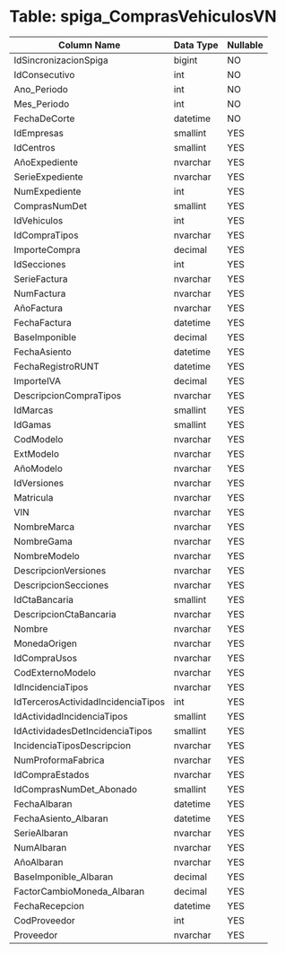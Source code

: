 # Table: spiga_ComprasVehiculosVN

| Column Name | Data Type | Nullable |
|-------------|-----------|----------|
| IdSincronizacionSpiga | bigint | NO |
| IdConsecutivo | int | NO |
| Ano_Periodo | int | NO |
| Mes_Periodo | int | NO |
| FechaDeCorte | datetime | NO |
| IdEmpresas | smallint | YES |
| IdCentros | smallint | YES |
| AñoExpediente | nvarchar | YES |
| SerieExpediente | nvarchar | YES |
| NumExpediente | int | YES |
| ComprasNumDet | smallint | YES |
| IdVehiculos | int | YES |
| IdCompraTipos | nvarchar | YES |
| ImporteCompra | decimal | YES |
| IdSecciones | int | YES |
| SerieFactura | nvarchar | YES |
| NumFactura | nvarchar | YES |
| AñoFactura | nvarchar | YES |
| FechaFactura | datetime | YES |
| BaseImponible | decimal | YES |
| FechaAsiento | datetime | YES |
| FechaRegistroRUNT | datetime | YES |
| ImporteIVA | decimal | YES |
| DescripcionCompraTipos | nvarchar | YES |
| IdMarcas | smallint | YES |
| IdGamas | smallint | YES |
| CodModelo | nvarchar | YES |
| ExtModelo | nvarchar | YES |
| AñoModelo | nvarchar | YES |
| IdVersiones | nvarchar | YES |
| Matricula | nvarchar | YES |
| VIN | nvarchar | YES |
| NombreMarca | nvarchar | YES |
| NombreGama | nvarchar | YES |
| NombreModelo | nvarchar | YES |
| DescripcionVersiones | nvarchar | YES |
| DescripcionSecciones | nvarchar | YES |
| IdCtaBancaria | smallint | YES |
| DescripcionCtaBancaria | nvarchar | YES |
| Nombre | nvarchar | YES |
| MonedaOrigen | nvarchar | YES |
| IdCompraUsos | nvarchar | YES |
| CodExternoModelo | nvarchar | YES |
| IdIncidenciaTipos | nvarchar | YES |
| IdTercerosActividadIncidenciaTipos | int | YES |
| IdActividadIncidenciaTipos | smallint | YES |
| IdActividadesDetIncidenciaTipos | smallint | YES |
| IncidenciaTiposDescripcion | nvarchar | YES |
| NumProformaFabrica | nvarchar | YES |
| IdCompraEstados | nvarchar | YES |
| IdComprasNumDet_Abonado | smallint | YES |
| FechaAlbaran | datetime | YES |
| FechaAsiento_Albaran | datetime | YES |
| SerieAlbaran | nvarchar | YES |
| NumAlbaran | nvarchar | YES |
| AñoAlbaran | nvarchar | YES |
| BaseImponible_Albaran | decimal | YES |
| FactorCambioMoneda_Albaran | decimal | YES |
| FechaRecepcion | datetime | YES |
| CodProveedor | int | YES |
| Proveedor | nvarchar | YES |
